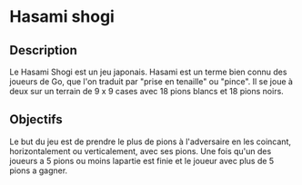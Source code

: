 # Hasami shogi
## Description
Le Hasami Shogi est un jeu japonais. Hasami est un terme bien connu des joueurs de Go, que l'on traduit par "prise en tenaille" ou "pince".
Il se joue à deux sur un terrain de 9 x 9 cases avec 18 pions blancs et 18 pions noirs.

## Objectifs
Le but du jeu est de prendre le plus de pions à l'adversaire en les coincant, horizontalement ou verticalement, avec ses pions. Une fois qu'un des joueurs a 5 pions ou moins lapartie est finie et le joueur avec plus de 5 pions a gagner.
